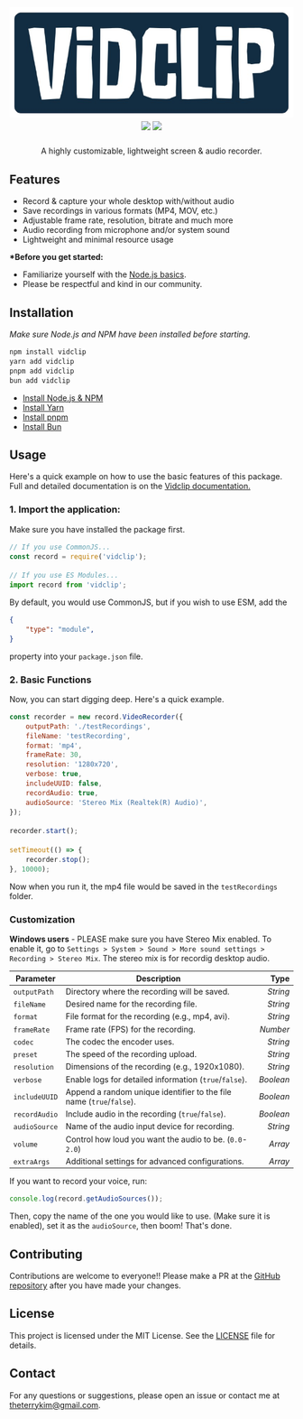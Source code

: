 ![vidclip](/public/vidclip.png)

<div style="text-align:center; margin-top:-10px;">
    <img src="https://img.shields.io/npm/v/vidclip?style=for-the-badge"></img>
    <img src="https://img.shields.io/github/license/realyoterry/vidclip?style=for-the-badge"></img>
</div>

<p style="text-align:center; margin-top:25px;">A highly customizable, lightweight screen & audio recorder.</p>

## Features

- Record & capture your whole desktop with/without audio
- Save recordings in various formats (MP4, MOV, etc.)
- Adjustable frame rate, resolution, bitrate and much more
- Audio recording from microphone and/or system sound
- Lightweight and minimal resource usage

**\*Before you get started:**

- Familiarize yourself with the [Node.js basics](https://developer.mozilla.org/en-US/docs/Web/JavaScript).
- Please be respectful and kind in our community.

## Installation

*Make sure Node.js and NPM have been installed before starting.*

```bash
npm install vidclip
yarn add vidclip
pnpm add vidclip
bun add vidclip
```

- [Install Node.js & NPM](https://nodejs.org/en/download/package-manager)
- [Install Yarn](https://classic.yarnpkg.com/lang/en/docs/install/#windows-stable)
- [Install pnpm](https://pnpm.io/installation)
- [Install Bun](https://bun.sh/docs/installation)

## Usage

Here's a quick example on how to use the basic features of this package. Full and detailed documentation is on the [Vidclip documentation.](https://vidclip.js.org)

### 1. Import the application:
Make sure you have installed the package first.
```js
// If you use CommonJS...
const record = require('vidclip');

// If you use ES Modules...
import record from 'vidclip';
```
By default, you would use CommonJS, but if you wish to use ESM, add the
```json
{
    "type": "module",
}
```
property into your `package.json` file.

### 2. Basic Functions

Now, you can start digging deep. Here's a quick example.

```js
const recorder = new record.VideoRecorder({
    outputPath: './testRecordings',
    fileName: 'testRecording',
    format: 'mp4',
    frameRate: 30,
    resolution: '1280x720',
    verbose: true,
    includeUUID: false,
    recordAudio: true,
    audioSource: 'Stereo Mix (Realtek(R) Audio)',
});

recorder.start();

setTimeout(() => {
    recorder.stop();
}, 10000);
```

Now when you run it, the mp4 file would be saved in the `testRecordings` folder.

### Customization

**Windows users** - PLEASE make sure you have Stereo Mix enabled. To enable it, go to `Settings > System > Sound > More sound settings > Recording > Stereo Mix`. The stereo mix is for recordig desktop audio.

| **Parameter**   | **Description**                                                         | **Type**   |
|-----------------|-------------------------------------------------------------------------|-----------:|
| `outputPath`    | Directory where the recording will be saved.                            | *String*   |
| `fileName`      | Desired name for the recording file.                                    | *String*   |
| `format`        | File format for the recording (e.g., mp4, avi).                         | *String*   |
| `frameRate`     | Frame rate (FPS) for the recording.                                     | *Number*   |
| `codec`         | The codec the encoder uses.                                             | *String*   |
| `preset`        | The speed of the recording upload.                                      | *String*   |
| `resolution`    | Dimensions of the recording (e.g., 1920x1080).                          | *String*   |
| `verbose`       | Enable logs for detailed information (`true`/`false`).                  | *Boolean*  |
| `includeUUID`   | Append a random unique identifier to the file name (`true`/`false`).    | *Boolean*  |
| `recordAudio`   | Include audio in the recording (`true`/`false`).                        | *Boolean*  |
| `audioSource`   | Name of the audio input device for recording.                           | *String*   |
| `volume`        | Control how loud you want the audio to be. (`0.0`-`2.0`)                    | *Array*    |
| `extraArgs`     | Additional settings for advanced configurations.                        | *Array*    |

If you want to record your voice, run:

```js
console.log(record.getAudioSources());
```

Then, copy the name of the one you would like to use. (Make sure it is enabled), set it as the `audioSource`, then boom! That's done.

## Contributing

Contributions are welcome to everyone!! Please make a PR at the [GitHub repository](https://github.com/realyoterry/vidclip) after you have made your changes.

## License

This project is licensed under the MIT License. See the [LICENSE](LICENSE) file for details.

## Contact

For any questions or suggestions, please open an issue or contact me at [theterrykim@gmail.com](mailto:theterrykim@gmail.com).